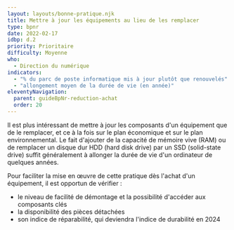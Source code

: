 ```yaml
---
layout: layouts/bonne-pratique.njk
title: Mettre à jour les équipements au lieu de les remplacer
type: bpnr
date: 2022-02-17
idbp: d.2
priority: Prioritaire
difficulty: Moyenne
who:
  - Direction du numérique
indicators:
  - "% du parc de poste informatique mis à jour plutôt que renouvelés"
  - "allongement moyen de la durée de vie (en année)"
eleventyNavigation:
  parent: guideBpNr-reduction-achat
  order: 20
---
```


Il est plus intéressant de mettre à jour les composants d'un équipement que de le remplacer, et ce à la fois sur le plan économique et sur le plan environnemental. Le fait d'ajouter de la capacité de 	mémoire vive (RAM) ou de remplacer un disque dur HDD (hard disk drive) par un SSD (solid-state drive) suffit généralement à allonger la durée de vie d'un ordinateur de quelques années.

Pour faciliter la mise en œuvre de cette pratique dès l'achat d'un équipement, il est opportun de vérifier : 

* le niveau de facilité de démontage et la possibilité d'accéder aux composants clés
* la disponibilité des pièces détachées
* son indice de réparabilité, qui deviendra l'indice de durabilité en 2024

